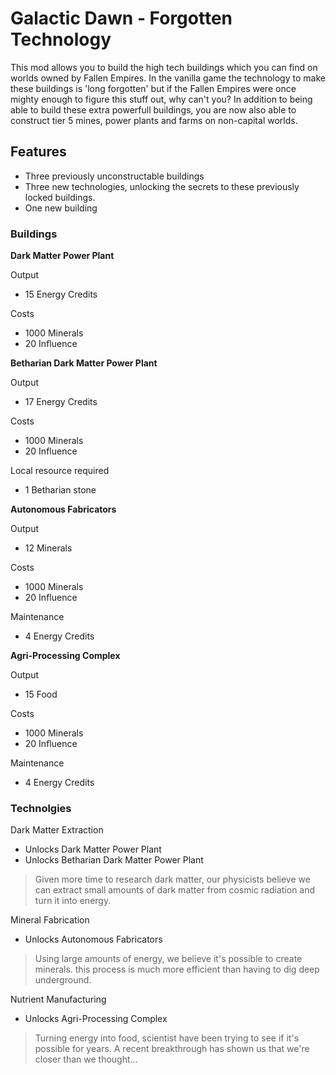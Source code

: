 # Galactic Dawn - Forgotten Technology

This mod allows you to build the high tech buildings which you can find on worlds owned by Fallen Empires.
In the vanilla game the technology to make these buildings is 'long forgotten' but if the Fallen Empires were once mighty enough to figure this stuff out, why can't you?
In addition to being able to build these extra powerfull buildings, you are now also able to construct tier 5 mines, power plants and farms on non-capital worlds. 

## Features
- Three previously unconstructable buildings
- Three new technologies, unlocking the secrets to these previously locked buildings.
- One new building

### Buildings

**Dark Matter Power Plant**

Output

- 15 Energy Credits

Costs

- 1000 Minerals
- 20 Influence

**Betharian Dark Matter Power Plant**

Output

- 17 Energy Credits

Costs

- 1000 Minerals
- 20 Influence

Local resource required

- 1 Betharian stone


**Autonomous Fabricators**

Output

- 12 Minerals

Costs

- 1000 Minerals
- 20 Influence

Maintenance

- 4 Energy Credits

**Agri-Processing Complex**

Output

- 15 Food

Costs

- 1000 Minerals
- 20 Influence

Maintenance

- 4 Energy Credits

### Technolgies
Dark Matter Extraction

- Unlocks Dark Matter Power Plant
- Unlocks Betharian Dark Matter Power Plant

> Given more time to research dark matter, our physicists believe we can extract small amounts of dark matter from cosmic radiation and turn it into energy.

Mineral Fabrication

- Unlocks Autonomous Fabricators

> Using large amounts of energy, we believe it's possible to create minerals. this process is much more efficient than having to dig deep underground.

Nutrient Manufacturing

- Unlocks Agri-Processing Complex

> Turning energy into food, scientist have been trying to see if it's possible for years. A recent breakthrough has shown us that we're closer than we thought...
